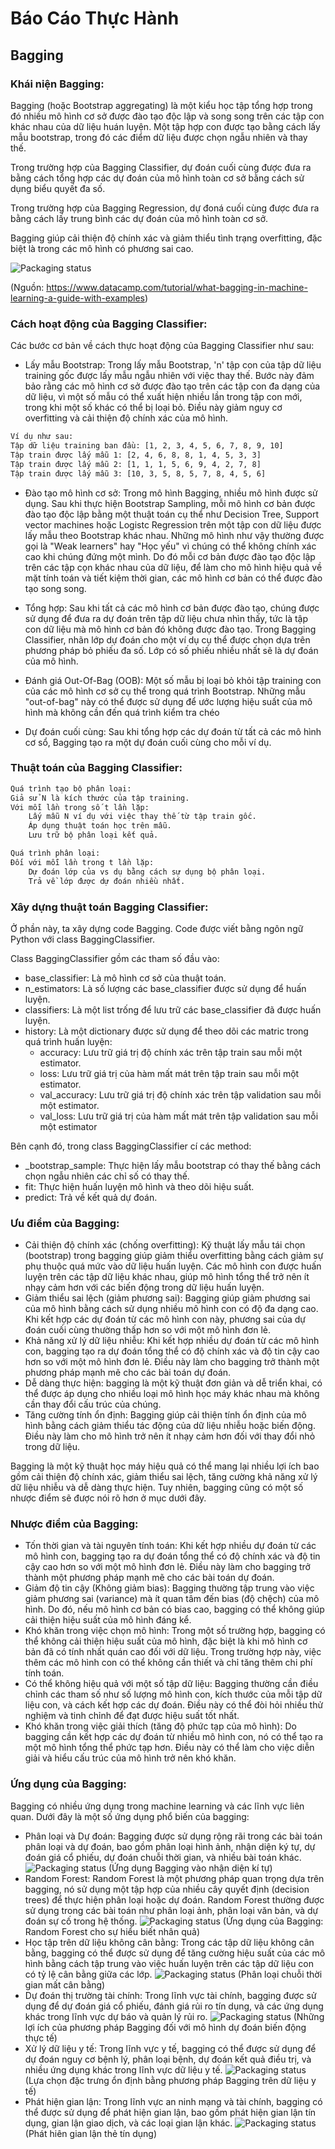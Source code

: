 # Báo Cáo Thực Hành

## Bagging
### Khái niện Bagging:
Bagging (hoặc Bootstrap aggregating) là một kiểu học tập tổng hợp trong đó nhiều mô hình cơ sở được đào tạo độc lập và song song trên các tập con khác nhau của dữ liệu huán luyện. Một tập hợp con được tạo bằng cách lấy mẫu bootstrap, trong đó các điểm dữ liệu được chọn ngẫu nhiên và thay thế.

Trong trường hợp của Bagging Classifier, dự đoán cuối cùng được đưa ra bằng cách tổng hợp các dự đoán của mô hình toàn cơ sở bằng cách sử dụng biểu quyết đa số.

Trong trường hợp của Bagging Regression, dự đoná cuối cùng được đưa ra bằng cách lấy trung bình các dự đoán của mô hình toàn cơ sở.

Bagging giúp cải thiện độ chính xác và giảm thiểu tình trạng overfitting, đặc biệt là trong các mô hình có phương sai cao.

![Packaging status](https://github.com/TranAnh35/Data_mining/blob/dev/PNG/image3_78e8da325b.png)

(Nguồn: https://www.datacamp.com/tutorial/what-bagging-in-machine-learning-a-guide-with-examples)

### Cách hoạt động của Bagging Classifier:
Các bước cơ bản về cách thực hoạt động của Bagging Classifier như sau:
- Lấy mẫu Bootstrap: Trong lấy mẫu Bootstrap, 'n' tập con của tập dữ liệu training gốc được lấy mẫu ngẫu nhiên với việc thay thế. Bước này đảm bảo rằng các mô hình cơ sở được đào tạo trên các tập con đa dạng của dữ liệu, vì một số mẫu có thể xuất hiện nhiều lần trong tập con mới, trong khi một số khác có thể bị loại bỏ. Điều này giảm nguy cơ overfitting và cải thiện độ chính xác của mô hình.

```sh
Ví dụ như sau:
Tập dữ liệu training ban đầu: [1, 2, 3, 4, 5, 6, 7, 8, 9, 10]
Tập train được lấy mẫu 1: [2, 4, 6, 8, 8, 1, 4, 5, 3, 3]
Tập train được lấy mẫu 2: [1, 1, 1, 5, 6, 9, 4, 2, 7, 8]
Tập train được lấy mẫu 3: [10, 3, 5, 8, 5, 7, 8, 4, 5, 6]
```
- Đào tạo mô hình cơ sở: Trong mô hình Bagging, nhiều mô hình được sử dụng. Sau khi thực hiện Bootstrap Sampling, mỗi mô hình cơ bản được đào tạo độc lập bằng một thuật toán cụ thể như Decision Tree, Support vector machines hoặc Logistc Regression trên một tập con dữ liệu được lấy mẫu theo Bootstrap khác nhau. Những mô hình như vậy thường được gọi là "Weak learners" hay "Học yếu" vì chúng có thể không chính xác cao khi chúng đứng một mình. Do đó mỗi cơ bản được đào tạo độc lập trên các tập cọn khác nhau của dữ liệu, để làm cho mô hình hiệu quả về mặt tính toán và tiết kiệm thời gian, các mô hình cơ bản có thể được đào tạo song song.

- Tổng hợp: Sau khi tất cả các mô hình cơ bản được đào tạo, chúng được sử dụng để đưa ra dự đoán trên tập dữ liệu chưa nhìn thấy, tức là tập con dữ liệu mà mô hình cơ bản đó không được đào tạo. Trong Bagging Classifier, nhãn lớp dự đoán cho một ví dụ cụ thể được chọn dựa trên phương pháp bỏ phiếu đa số. Lớp có số phiếu nhiều nhất sẽ là dự đoán của mô hình.

- Đánh giá Out-Of-Bag (OOB): Một số mẫu bị loại bỏ khỏi tập training con của các mô hình cơ sở cụ thể trong quá trình Bootstrap. Những mẫu "out-of-bag" này có thể được sử dụng để ước lượng hiệu suất của mô hình mà không cần đến quá trình kiểm tra chéo

- Dự đoán cuối cùng: Sau khi tổng hợp các dự đoán từ tất cả các mô hình cơ sổ, Bagging tạo ra một dự đoán cuối cùng cho mỗi ví dụ.

### Thuật toán của Bagging Classifier:

```sh
Quá trình tạo bộ phân loại:
Giả sử N là kích thước của tập training.
Với mỗi lần trong số t lần lặp:
    Lấy mẫu N ví dụ với việc thay thế từ tập train gốc.
    Áp dụng thuật toán học trên mẫu.
    Lưu trữ bộ phân loại kết quả.
```

```sh
Quá trình phân loại:
Đối với mỗi lần trong t lần lặp:
    Dự đoán lớp của vs dụ bằng cách sự dụng bộ phân loại.
    Trả về lớp được dự đoán nhiều nhất.
```

### Xây dựng thuật toán Bagging Classifier:
Ở phần này, ta xây dựng code Bagging. Code được viết bằng ngôn ngữ Python với class BaggingClassifier.

Class BaggingClassifier gồm các tham số đầu vào:
- base_classifier: Là mô hình cơ sở của thuật toán.
- n_estimators: Là số lượng các base_classifier được sử dụng để huấn luyện.
- classifiers: Là một list trống để lưu trữ các base_classifier đã được huấn luyện.
- history: Là một dictionary được sử dụng để theo dõi các matric trong quá trình huấn luyện:
    - accuracy: Lưu trữ giá trị độ chính xác trên tập train sau mỗi một estimator.
    - loss: Lưu trữ giá trị của hàm mất mát trên tập train sau mỗi một estimator.
    - val_accuracy: Lưu trữ giá trị độ chính xác trên tập validation sau mỗi một estimator.
    - val_loss: Lưu trữ giá trị của hàm mất mát trên tập validation sau mỗi một estimator

Bên cạnh đó, trong class BaggingClassifier cí các method:
- _bootstrap_sample: Thực hiện lấy mẫu bootstrap có thay thế bằng cách chọn ngẫu nhiên các chỉ số có thay thế.
- fit: Thực hiện huấn luyện mô hình và theo dõi hiệu suất.
- predict: Trả về kết quả dự đoán.

### Ưu điểm của Bagging:
- Cải thiện độ chính xác (chống overfitting): Kỹ thuật lấy mẫu tái chọn (bootstrap) trong bagging giúp giảm thiểu overfitting bằng cách giảm sự phụ thuộc quá mức vào dữ liệu huấn luyện. Các mô hình con được huấn luyện trên các tập dữ liệu khác nhau, giúp mô hình tổng thể trở nên ít nhạy cảm hơn với các biến động trong dữ liệu huấn luyện.
- Giảm thiểu sai lệch (giảm phương sai): Bagging giúp giảm phương sai của mô hình bằng cách sử dụng nhiều mô hình con có độ đa dạng cao. Khi kết hợp các dự đoán từ các mô hình con này, phương sai của dự đoán cuối cùng thường thấp hơn so với một mô hình đơn lẻ.
- Khả năng xử lý dữ liệu nhiễu: Khi kết hợp nhiều dự đoán từ các mô hình con, bagging tạo ra dự đoán tổng thể có độ chính xác và độ tin cậy cao hơn so với một mô hình đơn lẻ. Điều này làm cho bagging trở thành một phương pháp mạnh mẽ cho các bài toán dự đoán.
- Dễ dàng thực hiện: bagging là một kỹ thuật đơn giản và dễ triển khai, có thể được áp dụng cho nhiều loại mô hình học máy khác nhau mà không cần thay đổi cấu trúc của chúng.
- Tăng cường tính ổn định: Bagging giúp cải thiện tính ổn định của mô hình bằng cách giảm thiểu tác động của dữ liệu nhiễu hoặc biến động. Điều này làm cho mô hình trở nên ít nhạy cảm hơn đối với thay đổi nhỏ trong dữ liệu.

Bagging là một kỹ thuật học máy hiệu quả có thể mang lại nhiều lợi ích bao gồm cải thiện độ chính xác, giảm thiểu sai lệch, tăng cường khả năng xử lý dữ liệu nhiễu và dễ dàng thực hiện. Tuy nhiên, bagging cũng có một số nhược điểm sẽ được nói rõ hơn ở mục dưới đây.

### Nhược điểm của Bagging:
- Tốn thời gian và tài nguyên tính toán: Khi kết hợp nhiều dự đoán từ các mô hình con, bagging tạo ra dự đoán tổng thể có độ chính xác và độ tin cậy cao hơn so với một mô hình đơn lẻ. Điều này làm cho bagging trở thành một phương pháp mạnh mẽ cho các bài toán dự đoán.
- Giảm độ tin cậy (Không giảm bias): Bagging thường tập trung vào việc giảm phương sai (variance) mà ít quan tâm đến bias (độ chệch) của mô hình. Do đó, nếu mô hình cơ bản có bias cao, bagging có thể không giúp cải thiện hiệu suất của mô hình đáng kể.
- Khó khăn trong việc chọn mô hình: Trong một số trường hợp, bagging có thể không cải thiện hiệu suất của mô hình, đặc biệt là khi mô hình cơ bản đã có tính nhất quán cao đối với dữ liệu. Trong trường hợp này, việc thêm các mô hình con có thể không cần thiết và chỉ tăng thêm chi phí tính toán.
- Có thể không hiệu quả với một số tập dữ liệu: Bagging thường cần điều chỉnh các tham số như số lượng mô hình con, kích thước của mỗi tập dữ liệu con, và cách kết hợp các dự đoán. Điều này có thể đòi hỏi nhiều thử nghiệm và tinh chỉnh để đạt được hiệu suất tốt nhất.
- Khó khăn trong việc giải thích (tăng độ phức tạp của mô hình): Do bagging cần kết hợp các dự đoán từ nhiều mô hình con, nó có thể tạo ra một mô hình tổng thể phức tạp hơn. Điều này có thể làm cho việc diễn giải và hiểu cấu trúc của mô hình trở nên khó khăn.

### Ứng dụng của Bagging:
Bagging có nhiều ứng dụng trong machine learning và các lĩnh vực liên quan. Dưới đây là một số ứng dụng phổ biến của bagging:

- Phân loại và Dự đoán: Bagging được sử dụng rộng rãi trong các bài toán phân loại và dự đoán, bao gồm phân loại hình ảnh, nhận diện ký tự, dự đoán giá cổ phiếu, dự đoán chuỗi thời gian, và nhiều bài toán khác.
![Packaging status](https://github.com/TranAnh35/Data_mining/blob/dev/PNG/Screenshot%202024-03-02%20215641.png)
(Ứng dụng Bagging vào nhận diện kí tự)
- Random Forest: Random Forest là một phương pháp quan trọng dựa trên bagging, nó sử dụng một tập hợp của nhiều cây quyết định (decision trees) để thực hiện phân loại hoặc dự đoán. Random Forest thường được sử dụng trong các bài toán như phân loại ảnh, phân loại văn bản, và dự đoán sự cố trong hệ thống.
![Packaging status](https://github.com/TranAnh35/Data_mining/blob/dev/PNG/Screenshot%202024-03-02%20211418.png)
(Ứng dụng của Bagging: Random Forest cho sự hiểu biết nhân quả)
- Học tập trên dữ liệu không cân bằng: Trong các tập dữ liệu không cân bằng, bagging có thể được sử dụng để tăng cường hiệu suất của các mô hình bằng cách tập trung vào việc huấn luyện trên các tập dữ liệu con có tỷ lệ cân bằng giữa các lớp.
![Packaging status](https://github.com/TranAnh35/Data_mining/blob/dev/PNG/Screenshot%202024-03-02%20212627.png)
(Phân loại chuỗi thời gian mất cân bằng)
- Dự đoán thị trường tài chính: Trong lĩnh vực tài chính, bagging được sử dụng để dự đoán giá cổ phiếu, đánh giá rủi ro tín dụng, và các ứng dụng khác trong lĩnh vực dự báo và quản lý rủi ro.
![Packaging status](https://github.com/TranAnh35/Data_mining/blob/dev/PNG/Screenshot%202024-03-02%20214316.png)
(Những lợi ích của phương pháp Bagging đối với mô hình dự đoán biến động thực tế)
- Xử lý dữ liệu y tế: Trong lĩnh vực y tế, bagging có thể được sử dụng để dự đoán nguy cơ bệnh lý, phân loại bệnh, dự đoán kết quả điều trị, và nhiều ứng dụng khác trong lĩnh vực dữ liệu y tế.
![Packaging status](https://github.com/TranAnh35/Data_mining/blob/dev/PNG/Screenshot%202024-03-02%20215110.png)
(Lựa chọn đặc trưng ổn định bằng phương pháp Bagging trên dữ liệu y tế)
- Phát hiện gian lận: Trong lĩnh vực an ninh mạng và tài chính, bagging có thể được sử dụng để phát hiện gian lận, bao gồm phát hiện gian lận tín dụng, gian lận giao dịch, và các loại gian lận khác.
![Packaging status](https://github.com/TranAnh35/Data_mining/blob/dev/PNG/Screenshot%202024-03-02%20215315.png)
(Phát hiên gian lận thẻ tín dụng)
